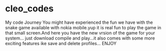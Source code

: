 # cleo_codes
My code Journey
You might have experienced the fun we have with the snake game available with nokia mobile.yup it is real fun to play the game in that small screen.And here you have the new vrsion of the game for your system... just download compile and play...it also comes with some more exciting features ike save and delete profiles... ENJOY
